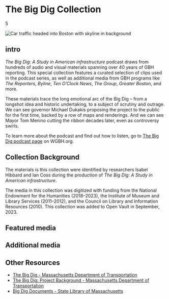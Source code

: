 # The Big Dig Collection

5

![](s3://openvault.wgbh.org/special_collections/big-dig/big-dig.jpg "Car traffic headed into Boston with skyline in background")

## intro

_The Big Dig: A Study in American infrastructure_ podcast draws from hundreds of audio and visual materials spanning over 40 years of GBH reporting. This special collection features a curated selection of clips used in the podcast series, as well as additional media from GBH programs like _The Reporters_, _Byline_, _Ten O’Clock News_, _The Group_, _Greater Boston_, and more.

These materials trace the long emotional arc of the Big Dig – from a longshot idea and historic undertaking, to a subject of scrutiny and outrage. We can see governor Michael Dukakis proposing the project to the public for the first time, backed by a row of maps and renderings. And we can see Mayor Tom Menino cutting the ribbon decades later, even as controversy swirls.

To learn more about the podcast and find out how to listen, go to [The Big Dig podcast page](https://www.wgbh.org/podcasts/the-big-dig) on WGBH.org.

## Collection Background

The materials is this collection were identified by researchers Isabel Hibbard and Ian Coss during the production of _The Big Dig: A Study in American infrastructure_.

The media in this collection was digitized with funding from the National Endowment for the Humanities (2018–2023), the Institute of Museum and Library Services (2011–2012), and the Council on Library and Information Resources (2010). This collection was added to Open Vault in September, 2023.

## Featured media

[](http://localhost:3000/catalog?f[special_collection_tags][]=big-dig-featured)

## Additional media

[](http://localhost:3000/catalog?f[special_collection_tags][]=big-dig-additional)

## Other Resources

- [The Big Dig - Massachusetts Department of Transportation](https://www.mass.gov/the-big-dig)
- [The Big Dig: Project Background - Massachusetts Department of Transportation](https://www.mass.gov/info-details/the-big-dig-project-background)
- [Big Dig Documents - State Library of Massachusetts](https://archives.lib.state.ma.us/handle/2452/35325)
